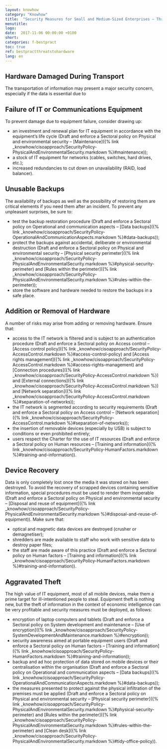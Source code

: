 ```yaml
---
layout: knowhow
category: "Knowhow"
title:  "Security Measures for Small and Medium-Sized Enterprises – Threats to Hardware"
menutitle:
logo:
date:  2017-11-06 00:00:00 +0100
short:
categories: f-bestpract
toc: true
ref: bestpractthreatstohardware
lang: en
---
```

## Hardware Damaged During Transport
The transportation of information may present a major security concern, especially if the data is essential due to

## Failure of IT or Communications Equipment
To prevent damage due to equipment failure, consider drawing up:

* an investment and renewal plan for IT equipment in accordance with the equipment’s life cycle (Draft and enforce a Sectoral policy on Physical and environmental security – [Maintenance]({% link _knowhow/cisoapproach/SecurityPolicy-PhysicalAndEnvironmentalSecurity.markdown %}#maintenance));
* a stock of IT equipment for networks (cables, switches, hard drives, etc.);
* increased redundancies to cut down on unavailability (RAID, load balancer).

## Unusable Backups
The availability of backups as well as the possibility of restoring them are critical elements if you need them after an incident. To prevent any unpleasant surprises, be sure to:

* test the backup restoration procedure (Draft and enforce a Sectoral policy on Operational and communication aspects – [Data backups]({% link _knowhow/cisoapproach/SecurityPolicy-OperationalAndCommunicationAspects.markdown %}#data-backups));
* protect the backups against accidental, deliberate or environmental destruction (Draft and enforce a Sectoral policy on Physical and environmental security – [Physical security perimeter]({% link _knowhow/cisoapproach/SecurityPolicy-PhysicalAndEnvironmentalSecurity.markdown %}#physical-security-perimeter) and [Rules within the perimeter]({% link _knowhow/cisoapproach/SecurityPolicy-PhysicalAndEnvironmentalSecurity.markdown %}#rules-within-the-perimeter));
* store the software and hardware needed to restore the backups in a safe place.

## Addition or Removal of Hardware
A number of risks may arise from adding or removing hardware. Ensure that:

* access to the IT network is filtered and is subject to an authentication procedure (Draft and enforce a Sectoral policy on Access control – [Access control policy]({% link _knowhow/cisoapproach/SecurityPolicy-AccessControl.markdown %}#access-control-policy) and [Access rights management]({% link _knowhow/cisoapproach/SecurityPolicy-AccessControl.markdown %}#access-rights-management) and [Connection procedures]({% link _knowhow/cisoapproach/SecurityPolicy-AccessControl.markdown %}) and [External connections]({% link _knowhow/cisoapproach/SecurityPolicy-AccessControl.markdown %}) and [Network separation]({% link _knowhow/cisoapproach/SecurityPolicy-AccessControl.markdown %}#separation-of-networks));
* the IT network is segmented according to security requirements (Draft and enforce a Sectoral policy on Access control – [Network separation]({% link _knowhow/cisoapproach/SecurityPolicy-AccessControl.markdown %}#separation-of-networks));
* the insertion of removable devices (especially by USB) is subject to conditions or even prohibited entirely;
* users respect the Charter for the use of IT resources (Draft and enforce a Sectoral policy on Human resources – [Training and information]({% link _knowhow/cisoapproach/SecurityPolicy-HumanFactors.markdown %}#training-and-information)).

## Device Recovery
Data is only completely lost once the media it was stored on has been destroyed. To avoid the recovery of scrapped devices containing sensitive information, special procedures must be used to render them inoperable (Draft and enforce a Sectoral policy on Physical and environmental security – [Disposal and reuse of equipment]({% link _knowhow/cisoapproach/SecurityPolicy-PhysicalAndEnvironmentalSecurity.markdown %}#disposal-and-reuse-of-equipment)). Make sure that:

* optical and magnetic data devices are destroyed (crusher or demagnetiser);
* shredders are made available to staff who work with sensitive data to destroy paper files;
* the staff are made aware of this practice (Draft and enforce a Sectoral policy on Human factors – [Training and information]({% link _knowhow/cisoapproach/SecurityPolicy-HumanFactors.markdown %}#training-and-information)).

## Aggravated Theft
The high value of IT equipment, most of all mobile devices, make them a prime target for ill-intentioned people to steal. Equipment theft is nothing new, but the theft of information in the context of economic intelligence can be very profitable and security measures must be deployed, as follows: 

* encryption of laptop computers and tablets (Draft and enforce a Sectoral policy on System development and maintenance – [Use of encryption]({% link _knowhow/cisoapproach/SecurityPolicy-SystemDevelopmentAndMaintenance.markdown %}#encryption));
* security awareness aimed at portable equipment users (Draft and enforce a Sectoral policy on Human factors – [Training and information]({% link _knowhow/cisoapproach/SecurityPolicy-HumanFactors.markdown %}#training-and-information));
* backup and ad hoc protection of data stored on mobile devices or their centralisation within the organisation (Draft and enforce a Sectoral policy on Operational and communication aspects – [Data backups]({% link _knowhow/cisoapproach/SecurityPolicy-OperationalAndCommunicationAspects.markdown %}#data-backups));
* the measures presented to protect against the physical infiltration of the premises must be applied (Draft and enforce a Sectoral policy on Physical and environmental security – [Physical security perimeter]({% link _knowhow/cisoapproach/SecurityPolicy-PhysicalAndEnvironmentalSecurity.markdown %}#physical-security-perimeter) and [Rules within the perimeter]({% link _knowhow/cisoapproach/SecurityPolicy-PhysicalAndEnvironmentalSecurity.markdown %}#rules-within-the-perimeter) and [Clean desk]({% link _knowhow/cisoapproach/SecurityPolicy-PhysicalAndEnvironmentalSecurity.markdown %}#tidy-office-policy)).
